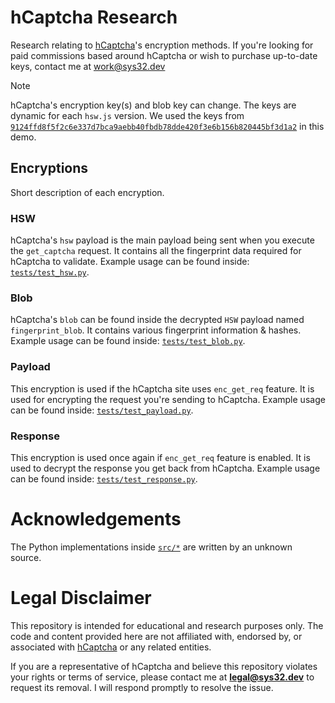 # hCaptcha Research
Research relating to [hCaptcha](https://hcaptcha.com)'s encryption methods.
If you're looking for paid commissions based around hCaptcha or wish to purchase up-to-date keys, contact me at [work@sys32.dev](mailto://work@sys32.dev)

> [!NOTE]
> hCaptcha's encryption key(s) and blob key can change.
> The keys are dynamic for each `hsw.js` version.
> We used the keys from [`9124ffd8f5f2c6e337d7bca9aebb40fbdb78dde420f3e6b156b820445bf3d1a2`](https://newassets.hcaptcha.com/c/9124ffd8f5f2c6e337d7bca9aebb40fbdb78dde420f3e6b156b820445bf3d1a2/hsw.js) in this demo.

## Encryptions
Short description of each encryption.

### HSW
hCaptcha's `hsw` payload is the main payload being sent when you execute the `get_captcha` request.
It contains all the fingerprint data required for hCaptcha to validate.
Example usage can be found inside: [`tests/test_hsw.py`](tests/test_hsw.py).

### Blob
hCaptcha's `blob` can be found inside the decrypted `HSW` payload named `fingerprint_blob`.
It contains various fingerprint information & hashes.
Example usage can be found inside: [`tests/test_blob.py`](tests/test_blob.py).

### Payload
This encryption is used if the hCaptcha site uses `enc_get_req` feature.
It is used for encrypting the request you're sending to hCaptcha.
Example usage can be found inside: [`tests/test_payload.py`](tests/test_payload.py).

### Response
This encryption is used once again if `enc_get_req` feature is enabled.
It is used to decrypt the response you get back from hCaptcha.
Example usage can be found inside: [`tests/test_response.py`](tests/test_response.py).

# Acknowledgements
The Python implementations inside [`src/*`](src/__init__.py) are written by an unknown source.

# Legal Disclaimer
This repository is intended for educational and research purposes only. The code and content provided here are not affiliated with, endorsed by, or associated with [hCaptcha](https://www.hcaptcha.com) or any related entities.

If you are a representative of hCaptcha and believe this repository violates your rights or terms of service, please contact me at [**legal@sys32.dev**](mailto://legal@sys32.dev) to request its removal. I will respond promptly to resolve the issue.